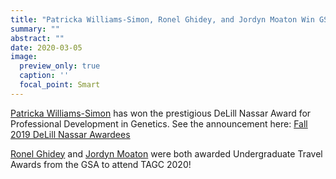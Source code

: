 ```yaml
---
title: "Patricka Williams-Simon, Ronel Ghidey, and Jordyn Moaton Win GSA Awards"
summary: ""
abstract: ""
date: 2020-03-05
image:
  preview_only: true
  caption: ''
  focal_point: Smart
---
```


[Patricka Williams-Simon](/authors/b2williamssimon/) has won the prestigious DeLill Nassar Award for Professional Development in Genetics. See the announcement here: [Fall 2019 DeLill Nassar Awardees](http://genestogenomes.org/congratulations-to-the-fall-2019-delill-nasser-awardees/)

[Ronel Ghidey](/authors/c1ghidey/) and [Jordyn Moaton](/authors/c3moaton/) were both awarded Undergraduate Travel Awards from the GSA to attend TAGC 2020!
